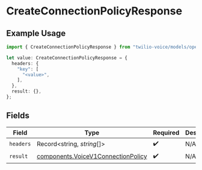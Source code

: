 # CreateConnectionPolicyResponse

## Example Usage

```typescript
import { CreateConnectionPolicyResponse } from "twilio-voice/models/operations";

let value: CreateConnectionPolicyResponse = {
  headers: {
    "key": [
      "<value>",
    ],
  },
  result: {},
};
```

## Fields

| Field                                                                                    | Type                                                                                     | Required                                                                                 | Description                                                                              |
| ---------------------------------------------------------------------------------------- | ---------------------------------------------------------------------------------------- | ---------------------------------------------------------------------------------------- | ---------------------------------------------------------------------------------------- |
| `headers`                                                                                | Record<string, *string*[]>                                                               | :heavy_check_mark:                                                                       | N/A                                                                                      |
| `result`                                                                                 | [components.VoiceV1ConnectionPolicy](../../models/components/voicev1connectionpolicy.md) | :heavy_check_mark:                                                                       | N/A                                                                                      |